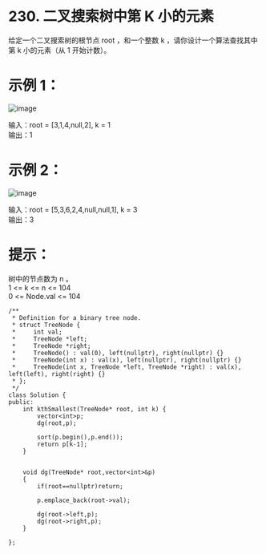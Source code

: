 
# 230. 二叉搜索树中第 K 小的元素  

给定一个二叉搜索树的根节点 root ，和一个整数 k ，请你设计一个算法查找其中第 k 小的元素（从 1 开始计数）。  

 

# 示例 1：  
![image](https://github.com/user-attachments/assets/0484b108-af11-41c2-a7df-82392e4f4fbe)  


输入：root = [3,1,4,null,2], k = 1  
输出：1  
# 示例 2：  
![image](https://github.com/user-attachments/assets/e09ed2f5-a4b3-4d6b-ab1d-4af22a64929e)  


输入：root = [5,3,6,2,4,null,null,1], k = 3  
输出：3  
 

 

# 提示：  

树中的节点数为 n 。  
1 <= k <= n <= 104  
0 <= Node.val <= 104  

```
/**
 * Definition for a binary tree node.
 * struct TreeNode {
 *     int val;
 *     TreeNode *left;
 *     TreeNode *right;
 *     TreeNode() : val(0), left(nullptr), right(nullptr) {}
 *     TreeNode(int x) : val(x), left(nullptr), right(nullptr) {}
 *     TreeNode(int x, TreeNode *left, TreeNode *right) : val(x), left(left), right(right) {}
 * };
 */
class Solution {
public:
    int kthSmallest(TreeNode* root, int k) {
        vector<int>p;
        dg(root,p);

        sort(p.begin(),p.end());
        return p[k-1];
    }


    void dg(TreeNode* root,vector<int>&p)
    {
        if(root==nullptr)return;

        p.emplace_back(root->val);

        dg(root->left,p);
        dg(root->right,p);
    }

};

```
